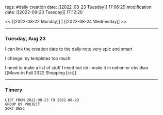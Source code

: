 tags: #daily
creation date: [[2022-08-23 Tuesday]] 17:06:29
modification date: [[2022-08-23 Tuesday]] 17:12:20

<< [[2022-08-22 Monday]] | [[2022-08-24 Wednesday]] >> 

---

### Tuesday, Aug 23
I can link the creation date to the daily note very epic and smart

I change my templates too much

I need to make a list of stuff I need but do i make it in notion or obsidian
[[Move-in Fall 2022 Shopping List]]



---

### Timery
```toggl
LIST FROM 2022-08-23 TO 2022-08-23
GROUP BY PROJECT
SORT DESC
```